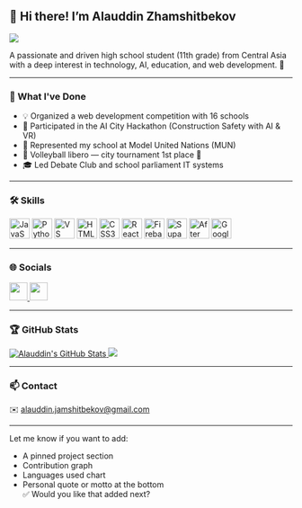 ## 👋 Hi there! I’m Alauddin Zhamshitbekov

![](https://user-images.githubusercontent.com/18350557/176309783-0785949b-9127-417c-8b55-ab5a4333674e.gif)

A passionate and driven high school student (11th grade) from Central Asia with a deep interest in technology, AI, education, and web development. 🚀

---

### 🔧 What I've Done
- 💡 Organized a web development competition with 16 schools
- 🧠 Participated in the AI City Hackathon (Construction Safety with AI & VR)
- 💬 Represented my school at Model United Nations (MUN)
- 🏐 Volleyball libero — city tournament 1st place 🥇
- 🎓 Led Debate Club and school parliament IT systems

---

### 🛠️ Skills

<p align="left">
  <a href="https://developer.mozilla.org/en-US/docs/Web/JavaScript"><img src="https://raw.githubusercontent.com/danielcranney/readme-generator/main/public/icons/skills/javascript-colored.svg" width="36" alt="JavaScript" /></a>
  <a href="https://www.python.org/"><img src="https://raw.githubusercontent.com/danielcranney/readme-generator/main/public/icons/skills/python-colored.svg" width="36" alt="Python" /></a>
  <a href="https://code.visualstudio.com/"><img src="https://raw.githubusercontent.com/danielcranney/readme-generator/main/public/icons/skills/visualstudiocode.svg" width="36" alt="VS Code" /></a>
  <a href="https://developer.mozilla.org/en-US/docs/Web/HTML"><img src="https://raw.githubusercontent.com/danielcranney/readme-generator/main/public/icons/skills/html5-colored.svg" width="36" alt="HTML5" /></a>
  <a href="https://developer.mozilla.org/en-US/docs/Web/CSS"><img src="https://raw.githubusercontent.com/danielcranney/readme-generator/main/public/icons/skills/css3-colored.svg" width="36" alt="CSS3" /></a>
  <a href="https://reactjs.org/"><img src="https://raw.githubusercontent.com/danielcranney/readme-generator/main/public/icons/skills/react-colored.svg" width="36" alt="React" /></a>
  <a href="https://firebase.google.com/"><img src="https://raw.githubusercontent.com/danielcranney/readme-generator/main/public/icons/skills/firebase-colored.svg" width="36" alt="Firebase" /></a>
  <a href="https://supabase.io/"><img src="https://raw.githubusercontent.com/danielcranney/readme-generator/main/public/icons/skills/supabase-colored.svg" width="36" alt="Supabase" /></a>
  <a href="https://www.adobe.com/products/aftereffects.html"><img src="https://raw.githubusercontent.com/danielcranney/readme-generator/main/public/icons/skills/aftereffects-colored.svg" width="36" alt="After Effects" /></a>
  <a href="https://cloud.google.com/"><img src="https://raw.githubusercontent.com/danielcranney/readme-generator/main/public/icons/skills/googlecloud-colored.svg" width="36" alt="Google Cloud" /></a>
</p>

---

### 🌐 Socials

<p align="left">
  <a href="https://github.com/alauddinsema" target="_blank" rel="noreferrer">
    <picture>
      <source media="(prefers-color-scheme: dark)" srcset="https://raw.githubusercontent.com/danielcranney/readme-generator/main/public/icons/socials/github-dark.svg" />
      <source media="(prefers-color-scheme: light)" srcset="https://raw.githubusercontent.com/danielcranney/readme-generator/main/public/icons/socials/github.svg" />
      <img src="https://raw.githubusercontent.com/danielcranney/readme-generator/main/public/icons/socials/github.svg" width="32" height="32" />
    </picture>
  </a>
  <a href="https://www.instagram.com/alaudin4323" target="_blank" rel="noreferrer">
    <picture>
      <source media="(prefers-color-scheme: dark)" srcset="https://raw.githubusercontent.com/danielcranney/readme-generator/main/public/icons/socials/instagram-dark.svg" />
      <source media="(prefers-color-scheme: light)" srcset="https://raw.githubusercontent.com/danielcranney/readme-generator/main/public/icons/socials/instagram.svg" />
      <img src="https://raw.githubusercontent.com/danielcranney/readme-generator/main/public/icons/socials/instagram.svg" width="32" height="32" />
    </picture>
  </a>
</p>

---

### 🏆 GitHub Stats

<a href="https://github.com/alauddinsema">
  <img src="https://github-readme-stats.vercel.app/api?username=alauddinsema&show_icons=true&count_private=true&title_color=0891b2&text_color=ffffff&icon_color=0891b2&bg_color=1c1917&hide_border=true" alt="Alauddin's GitHub Stats" />
</a>

<a href="https://github.com/alauddinsema">
  <img src="https://github-readme-streak-stats.herokuapp.com/?user=alauddinsema&stroke=ffffff&background=1c1917&ring=0891b2&fire=0891b2&currStreakNum=ffffff&currStreakLabel=0891b2&sideNums=ffffff&sideLabels=ffffff&dates=ffffff&hide_border=true" />
</a>

---

### 📫 Contact

✉️ [alauddin.jamshitbekov@gmail.com](mailto:alauddin.jamshitbekov@gmail.com)

---

Let me know if you want to add:
- A pinned project section
- Contribution graph
- Languages used chart
- Personal quote or motto at the bottom  
✅ Would you like that added next?
